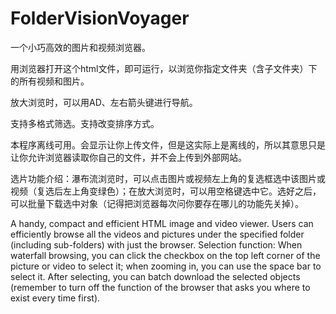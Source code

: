 # FolderVisionVoyager
一个小巧高效的图片和视频浏览器。

用浏览器打开这个html文件，即可运行，以浏览你指定文件夹（含子文件夹）下的所有视频和图片。

放大浏览时，可以用AD、左右箭头键进行导航。

支持多格式筛选。支持改变排序方式。

本程序离线可用。会显示让你上传文件，但是这实际上是离线的，所以其意思只是让你允许浏览器读取你自己的文件，并不会上传到外部网站。

选片功能介绍：瀑布流浏览时，可以点击图片或视频左上角的复选框选中该图片或视频（复选后左上角变绿色）；在放大浏览时，可以用空格键选中它。选好之后，可以批量下载选中对象（记得把浏览器每次问你要存在哪儿的功能先关掉）。

A handy, compact and efficient HTML image and video viewer. Users can efficiently browse all the videos and pictures under the specified folder (including sub-folders) with just the browser. Selection function: When waterfall browsing, you can click the checkbox on the top left corner of the picture or video to select it; when zooming in, you can use the space bar to select it. After selecting, you can batch download the selected objects (remember to turn off the function of the browser that asks you where to exist every time first).  
